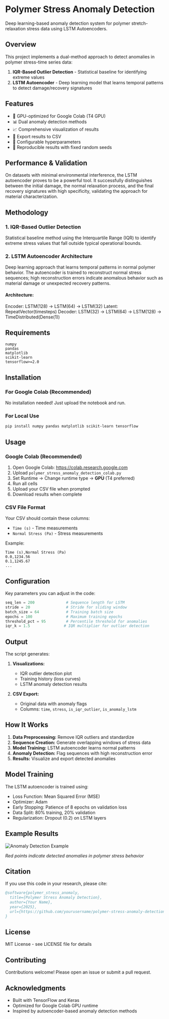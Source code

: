 # Polymer Stress Anomaly Detection

Deep learning-based anomaly detection system for polymer stretch-relaxation stress data using LSTM Autoencoders.

## Overview

This project implements a dual-method approach to detect anomalies in polymer stress-time series data:

1. **IQR-Based Outlier Detection** - Statistical baseline for identifying extreme values
2. **LSTM Autoencoder** - Deep learning model that learns temporal patterns to detect damage/recovery signatures

## Features

- 🚀 GPU-optimized for Google Colab (T4 GPU)
- 📊 Dual anomaly detection methods
- 📈 Comprehensive visualization of results
- 💾 Export results to CSV
- 🔧 Configurable hyperparameters
- 🎯 Reproducible results with fixed random seeds

## Performance & Validation
On datasets with minimal environmental interference, the LSTM autoencoder proves to be a powerful tool. It successfully distinguishes between the initial damage, the normal relaxation process, and the final recovery signatures with high specificity, validating the approach for material characterization.

## Methodology
### 1. IQR-Based Outlier Detection
Statistical baseline method using the Interquartile Range (IQR) to identify extreme stress values that fall outside typical operational bounds.
### 2. LSTM Autoencoder Architecture
Deep learning approach that learns temporal patterns in normal polymer behavior. The autoencoder is trained to reconstruct normal stress sequences; high reconstruction errors indicate anomalous behavior such as material damage or unexpected recovery patterns.

#### Architecture:
Encoder:  LSTM(128) → LSTM(64) → LSTM(32)
Latent:   RepeatVector(timesteps)
Decoder:  LSTM(32) → LSTM(64) → LSTM(128) → TimeDistributed(Dense(1))

## Requirements

```
numpy
pandas
matplotlib
scikit-learn
tensorflow>=2.0
```

## Installation

### For Google Colab (Recommended)
No installation needed! Just upload the notebook and run.

### For Local Use
```bash
pip install numpy pandas matplotlib scikit-learn tensorflow
```

## Usage

### Google Colab (Recommended)

1. Open Google Colab: https://colab.research.google.com
2. Upload `polymer_stress_anomaly_detection_colab.py`
3. Set Runtime → Change runtime type → **GPU** (T4 preferred)
4. Run all cells
5. Upload your CSV file when prompted
6. Download results when complete

### CSV File Format

Your CSV should contain these columns:
- `Time (s)` - Time measurements
- `Normal Stress (Pa)` - Stress measurements

Example:
```csv
Time (s),Normal Stress (Pa)
0.0,1234.56
0.1,1245.67
...
```

## Configuration

Key parameters you can adjust in the code:

```python
seq_len = 200              # Sequence length for LSTM
stride = 20                # Stride for sliding window
batch_size = 64            # Training batch size
epochs = 100               # Maximum training epochs
threshold_pct = 95         # Percentile threshold for anomalies
iqr_k = 1.5               # IQR multiplier for outlier detection
```

## Output

The script generates:

1. **Visualizations:**
   - IQR outlier detection plot
   - Training history (loss curves)
   - LSTM anomaly detection results

2. **CSV Export:**
   - Original data with anomaly flags
   - Columns: `time`, `stress`, `is_iqr_outlier`, `is_anomaly_lstm`


## How It Works

1. **Data Preprocessing:** Remove IQR outliers and standardize
2. **Sequence Creation:** Generate overlapping windows of stress data
3. **Model Training:** LSTM autoencoder learns normal patterns
4. **Anomaly Detection:** Flag sequences with high reconstruction error
5. **Results:** Visualize and export detected anomalies

## Model Training
The LSTM autoencoder is trained using:
- Loss Function: Mean Squared Error (MSE)
- Optimizer: Adam
- Early Stopping: Patience of 8 epochs on validation loss
- Data Split: 80% training, 20% validation
- Regularization: Dropout (0.2) on LSTM layers

## Example Results

![Anomaly Detection Example](docs/example_output.png)

*Red points indicate detected anomalies in polymer stress behavior*

## Citation

If you use this code in your research, please cite:

```bibtex
@software{polymer_stress_anomaly,
  title={Polymer Stress Anomaly Detection},
  author={Your Name},
  year={2025},
  url={https://github.com/yourusername/polymer-stress-anomaly-detection}
}
```

## License

MIT License - see LICENSE file for details

## Contributing

Contributions welcome! Please open an issue or submit a pull request.

## Acknowledgments

- Built with TensorFlow and Keras
- Optimized for Google Colab GPU runtime
- Inspired by autoencoder-based anomaly detection methods
